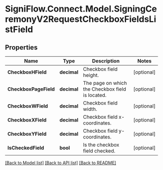 
# SigniFlow.Connect.Model.SigningCeremonyV2RequestCheckboxFieldsListField

## Properties

Name | Type | Description | Notes
------------ | ------------- | ------------- | -------------
**CheckboxHField** | **decimal** | Checkbox field height. | [optional] 
**CheckboxPageField** | **decimal** | The page on which the Checkbox field is located. | [optional] 
**CheckboxWField** | **decimal** | Checkbox field width. | [optional] 
**CheckboxXField** | **decimal** | Checkbox field x-coordinates. | [optional] 
**CheckboxYField** | **decimal** | Checkbox field y-coordinates. | [optional] 
**IsCheckedField** | **bool** | Is the checkbox field checked. | [optional] 

[[Back to Model list]](../README.md#documentation-for-models)
[[Back to API list]](../README.md#documentation-for-api-endpoints)
[[Back to README]](../README.md)

